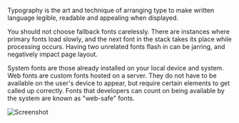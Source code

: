 Typography is the art and technique of arranging type to make written language legible, readable and appealing when displayed.

You should not choose fallback fonts carelessly. There are instances where primary fonts load slowly, and the next font in the stack takes its place while processing occurs. Having two unrelated fonts flash in can be jarring, and negatively impact page layout.

System fonts are those already installed on your local device and system. Web fonts are custom fonts hosted on a server. They do not have to be available on the user's device to appear, but require certain elements to get called up correctly. Fonts that developers can count on being available by the system are known as "web-safe" fonts.

![Screenshot](./images/screenshota-l2.jpg)
